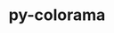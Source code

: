 ---
title: "py-colorama"
layout: cache
categories: [package, develop]
meta: {"versions": ["0.4.6"], "compilers": ["gcc@=11.1.0", "gcc@=11.4.0", "gcc@=9.4.0", "oneapi@=2023.2.0", "oneapi@=2023.2.1"], "oss": ["ubuntu20.04"], "platforms": ["linux"], "targets": ["aarch64", "ppc64le", "x86_64", "x86_64_v3"], "stacks": ["e4s", "e4s-arm", "e4s-oneapi", "e4s-power", "root"], "num_specs": 43, "num_specs_by_stack": {"e4s-arm": 6, "root": 43, "e4s-power": 13, "e4s-oneapi": 12, "e4s": 12}}
spec_details: [{"hash": "umkcouq3gimykfki5de2gcswreee2fin", "compiler": "gcc@=11.4.0", "versions": ["0.4.6"], "os": "ubuntu20.04", "platform": "linux", "target": "aarch64", "variants": ["build_system=python_pip"], "stacks": ["e4s-arm", "root"], "size": "-", "tarball": "https://binaries.spack.io/develop/build_cache/linux-ubuntu20.04-aarch64/gcc-11.4.0/py-colorama-0.4.6/linux-ubuntu20.04-aarch64-gcc-11.4.0-py-colorama-0.4.6-umkcouq3gimykfki5de2gcswreee2fin.spack"}, {"hash": "o4vxphilquwbvpg7ampfdcyyy2aphbit", "compiler": "gcc@=11.4.0", "versions": ["0.4.6"], "os": "ubuntu20.04", "platform": "linux", "target": "aarch64", "variants": ["build_system=python_pip"], "stacks": ["e4s-arm", "root"], "size": "-", "tarball": "https://binaries.spack.io/develop/build_cache/linux-ubuntu20.04-aarch64/gcc-11.4.0/py-colorama-0.4.6/linux-ubuntu20.04-aarch64-gcc-11.4.0-py-colorama-0.4.6-o4vxphilquwbvpg7ampfdcyyy2aphbit.spack"}, {"hash": "de5sno5cqp5kswz37qjtyuqit2aovgw5", "compiler": "gcc@=11.4.0", "versions": ["0.4.6"], "os": "ubuntu20.04", "platform": "linux", "target": "aarch64", "variants": ["build_system=python_pip"], "stacks": ["e4s-arm", "root"], "size": "-", "tarball": "https://binaries.spack.io/develop/build_cache/linux-ubuntu20.04-aarch64/gcc-11.4.0/py-colorama-0.4.6/linux-ubuntu20.04-aarch64-gcc-11.4.0-py-colorama-0.4.6-de5sno5cqp5kswz37qjtyuqit2aovgw5.spack"}, {"hash": "tv4wm2p3gsa63liff5fhh4hl2zszybsx", "compiler": "gcc@=11.4.0", "versions": ["0.4.6"], "os": "ubuntu20.04", "platform": "linux", "target": "aarch64", "variants": ["build_system=python_pip"], "stacks": ["e4s-arm", "root"], "size": "-", "tarball": "https://binaries.spack.io/develop/build_cache/linux-ubuntu20.04-aarch64/gcc-11.4.0/py-colorama-0.4.6/linux-ubuntu20.04-aarch64-gcc-11.4.0-py-colorama-0.4.6-tv4wm2p3gsa63liff5fhh4hl2zszybsx.spack"}, {"hash": "bemurwzthpctcgogbs5gp3et2jgj4bpc", "compiler": "gcc@=11.4.0", "versions": ["0.4.6"], "os": "ubuntu20.04", "platform": "linux", "target": "aarch64", "variants": ["build_system=python_pip"], "stacks": ["e4s-arm", "root"], "size": "-", "tarball": "https://binaries.spack.io/develop/build_cache/linux-ubuntu20.04-aarch64/gcc-11.4.0/py-colorama-0.4.6/linux-ubuntu20.04-aarch64-gcc-11.4.0-py-colorama-0.4.6-bemurwzthpctcgogbs5gp3et2jgj4bpc.spack"}, {"hash": "vxaf7jttkynaewcyme5dw2zmumcku4fm", "compiler": "gcc@=11.4.0", "versions": ["0.4.6"], "os": "ubuntu20.04", "platform": "linux", "target": "aarch64", "variants": ["build_system=python_pip"], "stacks": ["e4s-arm", "root"], "size": "-", "tarball": "https://binaries.spack.io/develop/build_cache/linux-ubuntu20.04-aarch64/gcc-11.4.0/py-colorama-0.4.6/linux-ubuntu20.04-aarch64-gcc-11.4.0-py-colorama-0.4.6-vxaf7jttkynaewcyme5dw2zmumcku4fm.spack"}, {"hash": "xirwy5jawdgk4sw3tlvupi2fi4ufeydm", "compiler": "gcc@=11.1.0", "versions": ["0.4.6"], "os": "ubuntu20.04", "platform": "linux", "target": "ppc64le", "variants": ["build_system=python_pip"], "stacks": ["root", "e4s-power"], "size": "-", "tarball": "https://binaries.spack.io/develop/build_cache/linux-ubuntu20.04-ppc64le/gcc-11.1.0/py-colorama-0.4.6/linux-ubuntu20.04-ppc64le-gcc-11.1.0-py-colorama-0.4.6-xirwy5jawdgk4sw3tlvupi2fi4ufeydm.spack"}, {"hash": "gh7mfter56zd6vo4bdb6icsfiv27khsp", "compiler": "gcc@=11.1.0", "versions": ["0.4.6"], "os": "ubuntu20.04", "platform": "linux", "target": "ppc64le", "variants": ["build_system=python_pip"], "stacks": ["root", "e4s-power"], "size": "-", "tarball": "https://binaries.spack.io/develop/build_cache/linux-ubuntu20.04-ppc64le/gcc-11.1.0/py-colorama-0.4.6/linux-ubuntu20.04-ppc64le-gcc-11.1.0-py-colorama-0.4.6-gh7mfter56zd6vo4bdb6icsfiv27khsp.spack"}, {"hash": "234rbcal5v2lh4whjcjgv54hobfmoisz", "compiler": "gcc@=11.1.0", "versions": ["0.4.6"], "os": "ubuntu20.04", "platform": "linux", "target": "ppc64le", "variants": ["build_system=python_pip"], "stacks": ["root", "e4s-power"], "size": "-", "tarball": "https://binaries.spack.io/develop/build_cache/linux-ubuntu20.04-ppc64le/gcc-11.1.0/py-colorama-0.4.6/linux-ubuntu20.04-ppc64le-gcc-11.1.0-py-colorama-0.4.6-234rbcal5v2lh4whjcjgv54hobfmoisz.spack"}, {"hash": "c7dl64qy5uywim6vdzuw6kzzlsxm7bvc", "compiler": "gcc@=11.1.0", "versions": ["0.4.6"], "os": "ubuntu20.04", "platform": "linux", "target": "ppc64le", "variants": ["build_system=python_pip"], "stacks": ["root", "e4s-power"], "size": "-", "tarball": "https://binaries.spack.io/develop/build_cache/linux-ubuntu20.04-ppc64le/gcc-11.1.0/py-colorama-0.4.6/linux-ubuntu20.04-ppc64le-gcc-11.1.0-py-colorama-0.4.6-c7dl64qy5uywim6vdzuw6kzzlsxm7bvc.spack"}, {"hash": "mchiql35rtgfiskgo3fkv7xglbr2afwk", "compiler": "gcc@=11.1.0", "versions": ["0.4.6"], "os": "ubuntu20.04", "platform": "linux", "target": "ppc64le", "variants": ["build_system=python_pip"], "stacks": ["root", "e4s-power"], "size": "-", "tarball": "https://binaries.spack.io/develop/build_cache/linux-ubuntu20.04-ppc64le/gcc-11.1.0/py-colorama-0.4.6/linux-ubuntu20.04-ppc64le-gcc-11.1.0-py-colorama-0.4.6-mchiql35rtgfiskgo3fkv7xglbr2afwk.spack"}, {"hash": "zyojhtkokc552zxoz3e4lblebusc6xxf", "compiler": "gcc@=11.1.0", "versions": ["0.4.6"], "os": "ubuntu20.04", "platform": "linux", "target": "ppc64le", "variants": ["build_system=python_pip"], "stacks": ["root", "e4s-power"], "size": "-", "tarball": "https://binaries.spack.io/develop/build_cache/linux-ubuntu20.04-ppc64le/gcc-11.1.0/py-colorama-0.4.6/linux-ubuntu20.04-ppc64le-gcc-11.1.0-py-colorama-0.4.6-zyojhtkokc552zxoz3e4lblebusc6xxf.spack"}, {"hash": "elvrlfaeh6mi3s4qxfgylnv42bb5mrre", "compiler": "gcc@=11.1.0", "versions": ["0.4.6"], "os": "ubuntu20.04", "platform": "linux", "target": "ppc64le", "variants": ["build_system=python_pip"], "stacks": ["root", "e4s-power"], "size": "-", "tarball": "https://binaries.spack.io/develop/build_cache/linux-ubuntu20.04-ppc64le/gcc-11.1.0/py-colorama-0.4.6/linux-ubuntu20.04-ppc64le-gcc-11.1.0-py-colorama-0.4.6-elvrlfaeh6mi3s4qxfgylnv42bb5mrre.spack"}, {"hash": "tyww7awyksl34mj7fpbitdhosythg63m", "compiler": "gcc@=11.1.0", "versions": ["0.4.6"], "os": "ubuntu20.04", "platform": "linux", "target": "ppc64le", "variants": ["build_system=python_pip"], "stacks": ["root", "e4s-power"], "size": "-", "tarball": "https://binaries.spack.io/develop/build_cache/linux-ubuntu20.04-ppc64le/gcc-11.1.0/py-colorama-0.4.6/linux-ubuntu20.04-ppc64le-gcc-11.1.0-py-colorama-0.4.6-tyww7awyksl34mj7fpbitdhosythg63m.spack"}, {"hash": "3ovckn6yab6xwrzzpnvc6zjhcxphfqw2", "compiler": "gcc@=9.4.0", "versions": ["0.4.6"], "os": "ubuntu20.04", "platform": "linux", "target": "ppc64le", "variants": ["build_system=python_pip"], "stacks": ["root", "e4s-power"], "size": "-", "tarball": "https://binaries.spack.io/develop/build_cache/linux-ubuntu20.04-ppc64le/gcc-9.4.0/py-colorama-0.4.6/linux-ubuntu20.04-ppc64le-gcc-9.4.0-py-colorama-0.4.6-3ovckn6yab6xwrzzpnvc6zjhcxphfqw2.spack"}, {"hash": "phtnkikqdf2dshml24lcq2o7hvi3sfrh", "compiler": "gcc@=9.4.0", "versions": ["0.4.6"], "os": "ubuntu20.04", "platform": "linux", "target": "ppc64le", "variants": ["build_system=python_pip"], "stacks": ["root", "e4s-power"], "size": "-", "tarball": "https://binaries.spack.io/develop/build_cache/linux-ubuntu20.04-ppc64le/gcc-9.4.0/py-colorama-0.4.6/linux-ubuntu20.04-ppc64le-gcc-9.4.0-py-colorama-0.4.6-phtnkikqdf2dshml24lcq2o7hvi3sfrh.spack"}, {"hash": "7hh2knphk73rem57dkluqlq36jcy2qhy", "compiler": "gcc@=9.4.0", "versions": ["0.4.6"], "os": "ubuntu20.04", "platform": "linux", "target": "ppc64le", "variants": ["build_system=python_pip"], "stacks": ["root", "e4s-power"], "size": "-", "tarball": "https://binaries.spack.io/develop/build_cache/linux-ubuntu20.04-ppc64le/gcc-9.4.0/py-colorama-0.4.6/linux-ubuntu20.04-ppc64le-gcc-9.4.0-py-colorama-0.4.6-7hh2knphk73rem57dkluqlq36jcy2qhy.spack"}, {"hash": "bajzvnjw6yrth6wmken47hbnkwmbhssp", "compiler": "gcc@=9.4.0", "versions": ["0.4.6"], "os": "ubuntu20.04", "platform": "linux", "target": "ppc64le", "variants": ["build_system=python_pip"], "stacks": ["root", "e4s-power"], "size": "-", "tarball": "https://binaries.spack.io/develop/build_cache/linux-ubuntu20.04-ppc64le/gcc-9.4.0/py-colorama-0.4.6/linux-ubuntu20.04-ppc64le-gcc-9.4.0-py-colorama-0.4.6-bajzvnjw6yrth6wmken47hbnkwmbhssp.spack"}, {"hash": "l2vzbqbts6tpkr7dmris5tw7dqa7v6a2", "compiler": "gcc@=9.4.0", "versions": ["0.4.6"], "os": "ubuntu20.04", "platform": "linux", "target": "ppc64le", "variants": ["build_system=python_pip"], "stacks": ["root", "e4s-power"], "size": "-", "tarball": "https://binaries.spack.io/develop/build_cache/linux-ubuntu20.04-ppc64le/gcc-9.4.0/py-colorama-0.4.6/linux-ubuntu20.04-ppc64le-gcc-9.4.0-py-colorama-0.4.6-l2vzbqbts6tpkr7dmris5tw7dqa7v6a2.spack"}, {"hash": "z2km3uyk6c6zk3zrrilhzxr67buvbg2t", "compiler": "oneapi@=2023.2.0", "versions": ["0.4.6"], "os": "ubuntu20.04", "platform": "linux", "target": "x86_64", "variants": ["build_system=python_pip"], "stacks": ["root", "e4s-oneapi"], "size": "-", "tarball": "https://binaries.spack.io/develop/build_cache/linux-ubuntu20.04-x86_64/oneapi-2023.2.0/py-colorama-0.4.6/linux-ubuntu20.04-x86_64-oneapi-2023.2.0-py-colorama-0.4.6-z2km3uyk6c6zk3zrrilhzxr67buvbg2t.spack"}, {"hash": "uqqafgkcxdn3uziwjxkrr4npyiyy4geo", "compiler": "oneapi@=2023.2.0", "versions": ["0.4.6"], "os": "ubuntu20.04", "platform": "linux", "target": "x86_64", "variants": ["build_system=python_pip"], "stacks": ["root", "e4s-oneapi"], "size": "-", "tarball": "https://binaries.spack.io/develop/build_cache/linux-ubuntu20.04-x86_64/oneapi-2023.2.0/py-colorama-0.4.6/linux-ubuntu20.04-x86_64-oneapi-2023.2.0-py-colorama-0.4.6-uqqafgkcxdn3uziwjxkrr4npyiyy4geo.spack"}, {"hash": "u2mw37lj2dv3rzk6msrkcusx3jkm2lem", "compiler": "oneapi@=2023.2.0", "versions": ["0.4.6"], "os": "ubuntu20.04", "platform": "linux", "target": "x86_64", "variants": ["build_system=python_pip"], "stacks": ["root", "e4s-oneapi"], "size": "-", "tarball": "https://binaries.spack.io/develop/build_cache/linux-ubuntu20.04-x86_64/oneapi-2023.2.0/py-colorama-0.4.6/linux-ubuntu20.04-x86_64-oneapi-2023.2.0-py-colorama-0.4.6-u2mw37lj2dv3rzk6msrkcusx3jkm2lem.spack"}, {"hash": "zz3qyar6hklaqqdgp7jxaj6sfbmmoizn", "compiler": "oneapi@=2023.2.0", "versions": ["0.4.6"], "os": "ubuntu20.04", "platform": "linux", "target": "x86_64", "variants": ["build_system=python_pip"], "stacks": ["root", "e4s-oneapi"], "size": "-", "tarball": "https://binaries.spack.io/develop/build_cache/linux-ubuntu20.04-x86_64/oneapi-2023.2.0/py-colorama-0.4.6/linux-ubuntu20.04-x86_64-oneapi-2023.2.0-py-colorama-0.4.6-zz3qyar6hklaqqdgp7jxaj6sfbmmoizn.spack"}, {"hash": "4p6z3wkrck42evkmjtvqhwlc2fpqtbl7", "compiler": "oneapi@=2023.2.0", "versions": ["0.4.6"], "os": "ubuntu20.04", "platform": "linux", "target": "x86_64", "variants": ["build_system=python_pip"], "stacks": ["root", "e4s-oneapi"], "size": "-", "tarball": "https://binaries.spack.io/develop/build_cache/linux-ubuntu20.04-x86_64/oneapi-2023.2.0/py-colorama-0.4.6/linux-ubuntu20.04-x86_64-oneapi-2023.2.0-py-colorama-0.4.6-4p6z3wkrck42evkmjtvqhwlc2fpqtbl7.spack"}, {"hash": "x7ygngkno6yx7oxeot7vbkhf5rsbxrwi", "compiler": "oneapi@=2023.2.0", "versions": ["0.4.6"], "os": "ubuntu20.04", "platform": "linux", "target": "x86_64", "variants": ["build_system=python_pip"], "stacks": ["root", "e4s-oneapi"], "size": "-", "tarball": "https://binaries.spack.io/develop/build_cache/linux-ubuntu20.04-x86_64/oneapi-2023.2.0/py-colorama-0.4.6/linux-ubuntu20.04-x86_64-oneapi-2023.2.0-py-colorama-0.4.6-x7ygngkno6yx7oxeot7vbkhf5rsbxrwi.spack"}, {"hash": "l467kcanmtmdzxzz4yaa6dtizmabf5a3", "compiler": "oneapi@=2023.2.0", "versions": ["0.4.6"], "os": "ubuntu20.04", "platform": "linux", "target": "x86_64", "variants": ["build_system=python_pip"], "stacks": ["root", "e4s-oneapi"], "size": "-", "tarball": "https://binaries.spack.io/develop/build_cache/linux-ubuntu20.04-x86_64/oneapi-2023.2.0/py-colorama-0.4.6/linux-ubuntu20.04-x86_64-oneapi-2023.2.0-py-colorama-0.4.6-l467kcanmtmdzxzz4yaa6dtizmabf5a3.spack"}, {"hash": "35gutetxd32axmoowvbta4iw4ipfst6e", "compiler": "gcc@=11.1.0", "versions": ["0.4.6"], "os": "ubuntu20.04", "platform": "linux", "target": "x86_64_v3", "variants": ["build_system=python_pip"], "stacks": ["e4s", "root"], "size": "-", "tarball": "https://binaries.spack.io/develop/build_cache/linux-ubuntu20.04-x86_64_v3/gcc-11.1.0/py-colorama-0.4.6/linux-ubuntu20.04-x86_64_v3-gcc-11.1.0-py-colorama-0.4.6-35gutetxd32axmoowvbta4iw4ipfst6e.spack"}, {"hash": "oockwsxykoa4awtrlqyneurbopw5lxhh", "compiler": "gcc@=11.1.0", "versions": ["0.4.6"], "os": "ubuntu20.04", "platform": "linux", "target": "x86_64_v3", "variants": ["build_system=python_pip"], "stacks": ["e4s", "root"], "size": "-", "tarball": "https://binaries.spack.io/develop/build_cache/linux-ubuntu20.04-x86_64_v3/gcc-11.1.0/py-colorama-0.4.6/linux-ubuntu20.04-x86_64_v3-gcc-11.1.0-py-colorama-0.4.6-oockwsxykoa4awtrlqyneurbopw5lxhh.spack"}, {"hash": "h6tyn5su5dduhvflqj3gzz35prxjx5cw", "compiler": "gcc@=11.1.0", "versions": ["0.4.6"], "os": "ubuntu20.04", "platform": "linux", "target": "x86_64_v3", "variants": ["build_system=python_pip"], "stacks": ["e4s", "root"], "size": "-", "tarball": "https://binaries.spack.io/develop/build_cache/linux-ubuntu20.04-x86_64_v3/gcc-11.1.0/py-colorama-0.4.6/linux-ubuntu20.04-x86_64_v3-gcc-11.1.0-py-colorama-0.4.6-h6tyn5su5dduhvflqj3gzz35prxjx5cw.spack"}, {"hash": "3rbqamtcszbgc56n6dx4r5nrfpzipvv7", "compiler": "gcc@=11.1.0", "versions": ["0.4.6"], "os": "ubuntu20.04", "platform": "linux", "target": "x86_64_v3", "variants": ["build_system=python_pip"], "stacks": ["e4s", "root"], "size": "-", "tarball": "https://binaries.spack.io/develop/build_cache/linux-ubuntu20.04-x86_64_v3/gcc-11.1.0/py-colorama-0.4.6/linux-ubuntu20.04-x86_64_v3-gcc-11.1.0-py-colorama-0.4.6-3rbqamtcszbgc56n6dx4r5nrfpzipvv7.spack"}, {"hash": "cisrg4zrymdijemjat7tqb6jywp5daxu", "compiler": "gcc@=11.1.0", "versions": ["0.4.6"], "os": "ubuntu20.04", "platform": "linux", "target": "x86_64_v3", "variants": ["build_system=python_pip"], "stacks": ["e4s", "root"], "size": "-", "tarball": "https://binaries.spack.io/develop/build_cache/linux-ubuntu20.04-x86_64_v3/gcc-11.1.0/py-colorama-0.4.6/linux-ubuntu20.04-x86_64_v3-gcc-11.1.0-py-colorama-0.4.6-cisrg4zrymdijemjat7tqb6jywp5daxu.spack"}, {"hash": "tkr2mmgdzs53yozwrppfvrcojybnyovu", "compiler": "gcc@=11.1.0", "versions": ["0.4.6"], "os": "ubuntu20.04", "platform": "linux", "target": "x86_64_v3", "variants": ["build_system=python_pip"], "stacks": ["e4s", "root"], "size": "-", "tarball": "https://binaries.spack.io/develop/build_cache/linux-ubuntu20.04-x86_64_v3/gcc-11.1.0/py-colorama-0.4.6/linux-ubuntu20.04-x86_64_v3-gcc-11.1.0-py-colorama-0.4.6-tkr2mmgdzs53yozwrppfvrcojybnyovu.spack"}, {"hash": "tjtel2ez7cjza4bd5hy4e5z3snaty4ki", "compiler": "gcc@=11.1.0", "versions": ["0.4.6"], "os": "ubuntu20.04", "platform": "linux", "target": "x86_64_v3", "variants": ["build_system=python_pip"], "stacks": ["e4s", "root"], "size": "-", "tarball": "https://binaries.spack.io/develop/build_cache/linux-ubuntu20.04-x86_64_v3/gcc-11.1.0/py-colorama-0.4.6/linux-ubuntu20.04-x86_64_v3-gcc-11.1.0-py-colorama-0.4.6-tjtel2ez7cjza4bd5hy4e5z3snaty4ki.spack"}, {"hash": "opbmoulxftca7x5wtq5gcuquansykc2l", "compiler": "gcc@=11.4.0", "versions": ["0.4.6"], "os": "ubuntu20.04", "platform": "linux", "target": "x86_64_v3", "variants": ["build_system=python_pip"], "stacks": ["e4s", "root"], "size": "-", "tarball": "https://binaries.spack.io/develop/build_cache/linux-ubuntu20.04-x86_64_v3/gcc-11.4.0/py-colorama-0.4.6/linux-ubuntu20.04-x86_64_v3-gcc-11.4.0-py-colorama-0.4.6-opbmoulxftca7x5wtq5gcuquansykc2l.spack"}, {"hash": "pveghwust26l6n74ydrekru2qlcxvrc7", "compiler": "gcc@=11.4.0", "versions": ["0.4.6"], "os": "ubuntu20.04", "platform": "linux", "target": "x86_64_v3", "variants": ["build_system=python_pip"], "stacks": ["e4s", "root"], "size": "-", "tarball": "https://binaries.spack.io/develop/build_cache/linux-ubuntu20.04-x86_64_v3/gcc-11.4.0/py-colorama-0.4.6/linux-ubuntu20.04-x86_64_v3-gcc-11.4.0-py-colorama-0.4.6-pveghwust26l6n74ydrekru2qlcxvrc7.spack"}, {"hash": "ec43ce37mpx655x55xiq6q5hb24mcquv", "compiler": "gcc@=11.4.0", "versions": ["0.4.6"], "os": "ubuntu20.04", "platform": "linux", "target": "x86_64_v3", "variants": ["build_system=python_pip"], "stacks": ["e4s", "root"], "size": "-", "tarball": "https://binaries.spack.io/develop/build_cache/linux-ubuntu20.04-x86_64_v3/gcc-11.4.0/py-colorama-0.4.6/linux-ubuntu20.04-x86_64_v3-gcc-11.4.0-py-colorama-0.4.6-ec43ce37mpx655x55xiq6q5hb24mcquv.spack"}, {"hash": "fr4mftygvwtlumn4ndzugntwrneumjfc", "compiler": "gcc@=11.4.0", "versions": ["0.4.6"], "os": "ubuntu20.04", "platform": "linux", "target": "x86_64_v3", "variants": ["build_system=python_pip"], "stacks": ["e4s", "root"], "size": "-", "tarball": "https://binaries.spack.io/develop/build_cache/linux-ubuntu20.04-x86_64_v3/gcc-11.4.0/py-colorama-0.4.6/linux-ubuntu20.04-x86_64_v3-gcc-11.4.0-py-colorama-0.4.6-fr4mftygvwtlumn4ndzugntwrneumjfc.spack"}, {"hash": "ocj4iyy2yqlp3fbpsplohqseoscvac57", "compiler": "gcc@=11.4.0", "versions": ["0.4.6"], "os": "ubuntu20.04", "platform": "linux", "target": "x86_64_v3", "variants": ["build_system=python_pip"], "stacks": ["e4s", "root"], "size": "-", "tarball": "https://binaries.spack.io/develop/build_cache/linux-ubuntu20.04-x86_64_v3/gcc-11.4.0/py-colorama-0.4.6/linux-ubuntu20.04-x86_64_v3-gcc-11.4.0-py-colorama-0.4.6-ocj4iyy2yqlp3fbpsplohqseoscvac57.spack"}, {"hash": "rfvqk6gmodiej6nsr5qheqtgtyy2kuzw", "compiler": "oneapi@=2023.2.1", "versions": ["0.4.6"], "os": "ubuntu20.04", "platform": "linux", "target": "x86_64_v3", "variants": ["build_system=python_pip"], "stacks": ["root", "e4s-oneapi"], "size": "-", "tarball": "https://binaries.spack.io/develop/build_cache/linux-ubuntu20.04-x86_64_v3/oneapi-2023.2.1/py-colorama-0.4.6/linux-ubuntu20.04-x86_64_v3-oneapi-2023.2.1-py-colorama-0.4.6-rfvqk6gmodiej6nsr5qheqtgtyy2kuzw.spack"}, {"hash": "t33umrepgep2v3tkww6s3h3o3rmw3ws2", "compiler": "oneapi@=2023.2.1", "versions": ["0.4.6"], "os": "ubuntu20.04", "platform": "linux", "target": "x86_64_v3", "variants": ["build_system=python_pip"], "stacks": ["root", "e4s-oneapi"], "size": "-", "tarball": "https://binaries.spack.io/develop/build_cache/linux-ubuntu20.04-x86_64_v3/oneapi-2023.2.1/py-colorama-0.4.6/linux-ubuntu20.04-x86_64_v3-oneapi-2023.2.1-py-colorama-0.4.6-t33umrepgep2v3tkww6s3h3o3rmw3ws2.spack"}, {"hash": "ergxrxgntssx2wulqmxmkerxfmgnwrhm", "compiler": "oneapi@=2023.2.1", "versions": ["0.4.6"], "os": "ubuntu20.04", "platform": "linux", "target": "x86_64_v3", "variants": ["build_system=python_pip"], "stacks": ["root", "e4s-oneapi"], "size": "-", "tarball": "https://binaries.spack.io/develop/build_cache/linux-ubuntu20.04-x86_64_v3/oneapi-2023.2.1/py-colorama-0.4.6/linux-ubuntu20.04-x86_64_v3-oneapi-2023.2.1-py-colorama-0.4.6-ergxrxgntssx2wulqmxmkerxfmgnwrhm.spack"}, {"hash": "zf5ilrrl4ulvrr7hmplxeknorkvic253", "compiler": "oneapi@=2023.2.1", "versions": ["0.4.6"], "os": "ubuntu20.04", "platform": "linux", "target": "x86_64_v3", "variants": ["build_system=python_pip"], "stacks": ["root", "e4s-oneapi"], "size": "-", "tarball": "https://binaries.spack.io/develop/build_cache/linux-ubuntu20.04-x86_64_v3/oneapi-2023.2.1/py-colorama-0.4.6/linux-ubuntu20.04-x86_64_v3-oneapi-2023.2.1-py-colorama-0.4.6-zf5ilrrl4ulvrr7hmplxeknorkvic253.spack"}, {"hash": "k3xak4vfpc3zqwyzwaxaukswtoep4clb", "compiler": "oneapi@=2023.2.1", "versions": ["0.4.6"], "os": "ubuntu20.04", "platform": "linux", "target": "x86_64_v3", "variants": ["build_system=python_pip"], "stacks": ["root", "e4s-oneapi"], "size": "-", "tarball": "https://binaries.spack.io/develop/build_cache/linux-ubuntu20.04-x86_64_v3/oneapi-2023.2.1/py-colorama-0.4.6/linux-ubuntu20.04-x86_64_v3-oneapi-2023.2.1-py-colorama-0.4.6-k3xak4vfpc3zqwyzwaxaukswtoep4clb.spack"}]
---